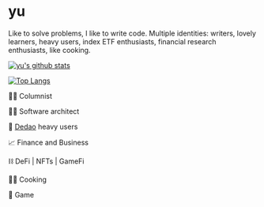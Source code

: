# yu

Like to solve problems, I like to write code.
Multiple identities: writers, lovely learners, heavy users, index ETF enthusiasts, financial research enthusiasts, like cooking.

[![yu's github stats](https://github-readme-stats.vercel.app/api?username=yuhao-git-star&show_icons=true&theme=dracula&count_private=true)](https://github.com/anuraghazra/github-readme-stats)

[![Top Langs](https://github-readme-stats.vercel.app/api/top-langs/?username=yuhao-git-star&layout=compact&theme=dracula)](https://github.com/anuraghazra/github-readme-stats)

👨‍🎨 Columnist

👨‍💻 Software architect

💯 [Dedao](https://www.igetget.com/) heavy users

📈 Finance and Business

⛓ DeFi | NFTs | GameFi

👩‍🍳 Cooking

👾 Game
